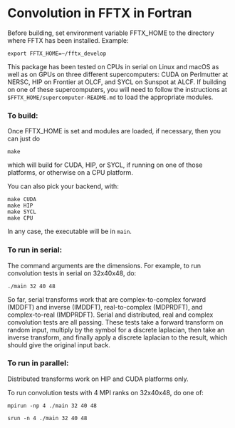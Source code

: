 Convolution in FFTX in Fortran
==============================

Before building,
set environment variable FFTX_HOME to the directory where FFTX
has been installed.
Example:
```
export FFTX_HOME=~/fftx_develop
```

This package has been tested on CPUs in serial on Linux and macOS
as well as on GPUs on three different supercomputers:
CUDA on Perlmutter at NERSC, HIP on Frontier at OLCF,
and SYCL on Sunspot at ALCF.
If building on one of these supercomputers, you will need to
follow the instructions at `$FFTX_HOME/supercomputer-README.md`
to load the appropriate modules.

### To build:

Once FFTX_HOME is set and modules are loaded, if necessary, then
you can just do
```
make
```
which will build for CUDA, HIP, or SYCL, if running on one of those
platforms, or otherwise on a CPU platform.

You can also pick your backend, with:
```
make CUDA
make HIP
make SYCL
make CPU
```
In any case, the executable will be in `main`.

### To run in serial:

The command arguments are the dimensions.
For example, to run convolution tests in serial on 32x40x48, do:
```
./main 32 40 48
```

So far, serial transforms work that are complex-to-complex forward
(MDDFT) and inverse (IMDDFT),
real-to-complex (MDPRDFT), and complex-to-real (IMDPRDFT).
Serial and distributed, real and complex convolution tests are all passing.
These tests take a forward transform on random input, multiply by
the symbol for a discrete laplacian, then take an inverse transform,
and finally apply a discrete laplacian to the result, which should give
the original input back.

### To run in parallel:

Distributed transforms work on HIP and CUDA platforms only.

To run convolution tests with 4 MPI ranks on 32x40x48, do one of:
```
mpirun -np 4 ./main 32 40 48

srun -n 4 ./main 32 40 48
```
